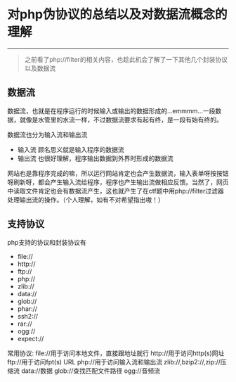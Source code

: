 ﻿# 对php伪协议的总结以及对数据流概念的理解

---

> 之前看了php://filter的相关内容，也趁此机会了解了一下其他几个封装协议以及数据流

## **数据流**

数据流，也就是在程序运行的时候输入或输出的数据形成的...emmmm...一段数据，就像是水管里的水流一样，不过数据流要求有起有终，是一段有始有终的。

数据流也分为输入流和输出流

 - 输入流
 顾名思义就是输入程序的数据流
 - 输出流
 也很好理解，程序输出数据到外界时形成的数据流

网站也是靠程序完成的嘛，所以运行网站肯定也会产生数据流，输入表单呀按按钮呀刷新呀，都会产生输入流给程序，程序也产生输出流做相应反馈。当然了，网页中读取文件肯定也会有数据流产生，这也就产生了在ctf题中用php://filter过滤器处理输出流的操作。（个人理解，如有不对希望指出嗷！）

## **支持协议**

php支持的协议和封装协议有

 - file://
 - http://
 - ftp://
 - php://
 - zlib://
 - data://
 - glob://
 - phar://
 - ssh2://
 - rar://
 - ogg://
 - expect://

常用协议:
file://用于访问本地文件，直接跟地址就行
http://用于访问http(s)网址
ftp://用于访问fpt(s) URL
php://用于访问输入流和输出流
zlib://,bzip2://,zip://压缩流
data://数据
glob://查找匹配文件路径
ogg://音频流


